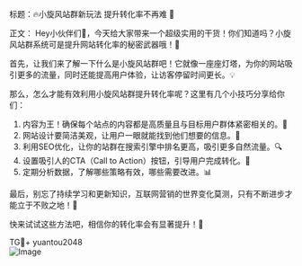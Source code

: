 标题：🔥小旋风站群新玩法 提升转化率不再难 🚀

正文：
Hey小伙伴们👋，今天给大家带来一个超级实用的干货！你们知道吗？小旋风站群系统可是提升网站转化率的秘密武器哦！🎯

首先，让我们来了解一下什么是小旋风站群吧！它就像一座座灯塔，为你的网站吸引更多的流量，同时还能提高用户体验，让访客停留时间更长。💡

那么，怎么才能有效利用小旋风站群提升转化率呢？这里有几个小技巧分享给你们：
1. 内容为王！确保每个站点的内容都是高质量且与目标用户群体紧密相关的。📖
2. 网站设计要简洁美观，让用户一眼就能找到他们想要的信息。🎨
3. 利用SEO优化，让你的站群在搜索引擎中排名更高，吸引更多自然流量。🔍
4. 设置吸引人的CTA（Call to Action）按钮，引导用户完成转化。🎯
5. 定期分析数据，了解哪些策略有效，哪些需要改进。📊

最后，别忘了持续学习和更新知识，互联网营销的世界变化莫测，只有不断进步才能立于不败之地！🌟

快来试试这些方法吧，相信你的转化率会有显著提升！🚀

TG💪+ yuantou2048  
![Image](https://github.com/user-attachments/assets/42a5a4a5-fea9-4a1d-8aa0-73e57e430cca)